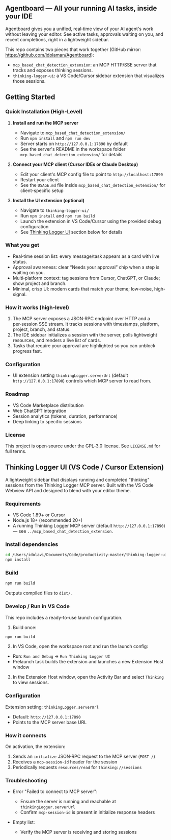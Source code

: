 ## Agentboard — All your running AI tasks, inside your IDE

Agentboard gives you a unified, real‑time view of your AI agent's work without leaving your editor. See active tasks, approvals waiting on you, and recent completions, right in a lightweight sidebar.

This repo contains two pieces that work together (GitHub mirror: https://github.com/idolaman/Agentboard):

- `mcp_based_chat_detection_extension`: an MCP HTTP/SSE server that tracks and exposes thinking sessions.
- `thinking-logger-ui`: a VS Code/Cursor sidebar extension that visualizes those sessions.

## Getting Started

### Quick Installation (High-Level)

1. **Install and run the MCP server**
   - Navigate to `mcp_based_chat_detection_extension/`
   - Run `npm install` and `npm run dev`
   - Server starts on `http://127.0.0.1:17890` by default
   - See the server's README in the workspace folder `mcp_based_chat_detection_extension/` for details

2. **Connect your MCP client (Cursor IDEs or Claude Desktop)**
   - Edit your client's MCP config file to point to `http://localhost:17890`
   - Restart your client
   - See the `USAGE.md` file inside `mcp_based_chat_detection_extension/` for client-specific setup

3. **Install the UI extension (optional)**
   - Navigate to `thinking-logger-ui/`
   - Run `npm install` and `npm run build`
   - Launch the extension in VS Code/Cursor using the provided debug configuration
   - See [Thinking Logger UI](#thinking-logger-ui-vs-code--cursor-extension) section below for details

### What you get

- Real‑time session list: every message/task appears as a card with live status.
- Approval awareness: clear “Needs your approval” chip when a step is waiting on you.
- Multi‑platform context: tag sessions from Cursor, ChatGPT, or Claude; show project and branch.
- Minimal, crisp UI: modern cards that match your theme; low-noise, high-signal.

### How it works (high‑level)

1) The MCP server exposes a JSON‑RPC endpoint over HTTP and a per‑session SSE stream. It tracks sessions with timestamps, platform, project, branch, and status.
2) The IDE sidebar initializes a session with the server, polls lightweight resources, and renders a live list of cards.
3) Tasks that require your approval are highlighted so you can unblock progress fast.

### Configuration

- UI extension setting `thinkingLogger.serverUrl` (default `http://127.0.0.1:17890`) controls which MCP server to read from.

### Roadmap

- VS Code Marketplace distribution
- Web ChatGPT integration
- Session analytics (tokens, duration, performance)
- Deep linking to specific sessions

### License

This project is open‑source under the GPL‑3.0 license. See `LICENSE.md` for full terms.

## Thinking Logger UI (VS Code / Cursor Extension)

A lightweight sidebar that displays running and completed "thinking" sessions from the Thinking Logger MCP server. Built with the VS Code Webview API and designed to blend with your editor theme.

### Requirements

- VS Code 1.89+ or Cursor
- Node.js 18+ (recommended 20+)
- A running Thinking Logger MCP server (default `http://127.0.0.1:17890`) — see `../mcp_based_chat_detection_extension`.

### Install dependencies

```bash
cd /Users/idolavi/Documents/Code/productivity-master/thinking-logger-ui
npm install
```

### Build

```bash
npm run build
```

Outputs compiled files to `dist/`.

### Develop / Run in VS Code

This repo includes a ready-to-use launch configuration.

1) Build once:

```bash
npm run build
```

2) In VS Code, open the workspace root and run the launch config:

- Run: `Run and Debug` → `Run Thinking Logger UI`
- Prelaunch task builds the extension and launches a new Extension Host window

3) In the Extension Host window, open the Activity Bar and select `Thinking` to view sessions.

### Configuration

Extension setting: `thinkingLogger.serverUrl`

- Default: `http://127.0.0.1:17890`
- Points to the MCP server base URL

### How it connects

On activation, the extension:

1) Sends an `initialize` JSON‑RPC request to the MCP server (`POST /`)
2) Receives a `mcp-session-id` header for the session
3) Periodically requests `resources/read` for `thinking://sessions`

### Troubleshooting

- Error "Failed to connect to MCP server":
  - Ensure the server is running and reachable at `thinkingLogger.serverUrl`
  - Confirm `mcp-session-id` is present in initialize response headers

- Empty list:
  - Verify the MCP server is receiving and storing sessions

